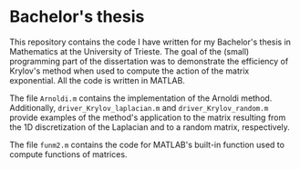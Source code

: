 # Bachelor's thesis
This repository contains the code I have written for my Bachelor's thesis in Mathematics at the University of Trieste.
The goal of the (small) programming part of the dissertation was to demonstrate the efficiency of Krylov's method when used to compute the action of the matrix exponential.
All the code is written in MATLAB.

The file `Arnoldi.m` contains the implementation of the Arnoldi method.
Additionally, `driver_Krylov_laplacian.m` and `driver_Krylov_random.m` provide examples of the method's application to the matrix resulting from the 1D discretization of the Laplacian and to a random matrix, respectively.

The file `funm2.m` contains the code for MATLAB's built-in function used to compute functions of matrices.
